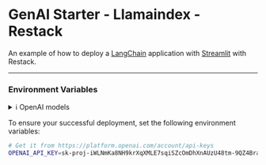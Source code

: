 # GenAI Starter - Llamaindex - Restack

An example of how to deploy a [LangChain](https://www.llamaindex.ai/) application with [Streamlit](https://streamlit.io/) with Restack.

---

### Environment Variables

<details>

<summary>ℹ️ OpenAI models</summary>

In this example, we chose OpenAI's models for the sake of simplicity, but you're free to choose the models you prefer as LangChain provides support for other models as well. In that case, we recommend you remove the `OPENAI_API_KEY` environment variable and the relevant application code.

</details>

To ensure your successful deployment, set the following environment variables:

```bash
# Get it from https://platform.openai.com/account/api-keys
OPENAI_API_KEY=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
```

